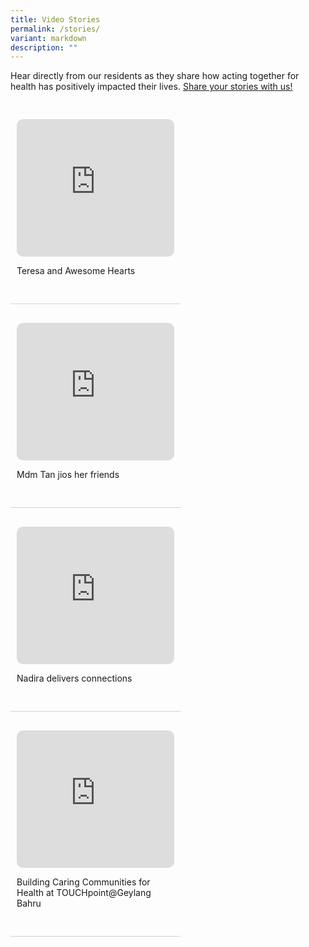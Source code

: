 ```yaml
---
title: Video Stories
permalink: /stories/
variant: markdown
description: ""
---
```

<style>
div.videobox {
	border-bottom: solid 1px #d3d3d3;
	width: 50%;
	position: relative;
	float: left;
	padding: 30px 10px;
	}
	
</style>
<p>Hear directly from our residents as they share how acting together for health has positively impacted their lives. 
<a href="https://form.gov.sg/66f6288669eac69a859c8e7b" rel="noopener nofollow" target="_blank">Share your stories with us!</a>
</p><p></p>

<div style="display:inline-block; width:auto; height:auto;">
<div class="videobox">
<iframe style="border-radius:10px; border: 0px solid;" height="220" width="100%" allowfullscreen="true" frameborder="0" src="https://www.youtube.com/embed/DfYzDCwHFzI?si=goWBaU6A9LFZ5Ry4"></iframe>
<p>Teresa and Awesome Hearts</p>
</div>
<div class="videobox">
<iframe style="border-radius:10px; border: 0px solid;" height="220" width="100%" allowfullscreen="true" frameborder="0" src="https://www.youtube.com/embed/z1U4LjGnaSs?si=EtcTcc0BjJRTEMUB"></iframe>
<p>Mdm Tan jios her friends</p>
</div>

<div class="videobox">
<iframe style="border-radius:10px; border: 0px solid;" height="220" width="100%" allowfullscreen="true" frameborder="0" src="https://www.youtube.com/embed/n5vEIMrreGo?si=2oivdhPqNK-EHrM8"></iframe>
<p>Nadira delivers connections</p>
	<p></p>
</div>
	<div class="videobox">
<iframe style="border-radius:10px; border: 0px solid;" height="220" width="100%" allowfullscreen="true" frameborder="0" src="https://www.youtube.com/embed/LWLVD4Yzyow?si=or15LFUgKgdjy34m"></iframe>
<p>Building Caring Communities for Health at TOUCHpoint@Geylang Bahru&nbsp;
</p>
</div>
</div>
<p></p>